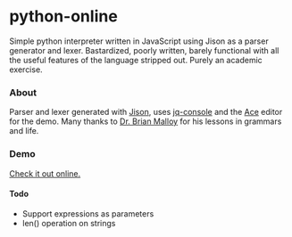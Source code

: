 python-online
=============

Simple python interpreter written in JavaScript using Jison as a parser generator and lexer.
Bastardized, poorly written, barely functional with all the useful features of the language stripped out. Purely an academic exercise.

### About
Parser and lexer generated with [Jison](http://zaach.github.io/jison/), uses [jq-console](https://github.com/replit/jq-console) and the [Ace](http://ace.c9.io/#nav=about) editor for the demo. Many thanks to [Dr. Brian Malloy](http://people.cs.clemson.edu/~malloy/) for his lessons in grammars and life.

### Demo
[Check it out online.](https://github.com/rgv-solutions/python-online/index.html)

#### Todo
* Support expressions as parameters
* len() operation on strings
